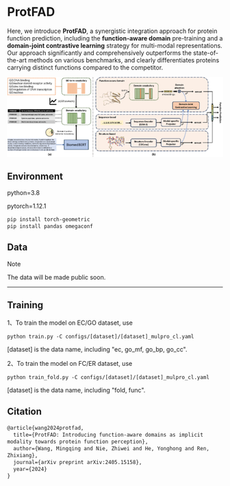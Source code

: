 # ProtFAD

Here, we introduce **ProtFAD**, a synergistic integration approach for protein function prediction, including the **function-aware domain** pre-training and a **domain-joint contrastive learning** strategy for multi-modal representations. Our approach significantly and comprehensively outperforms the state-of-the-art methods on various benchmarks, and clearly differentiates proteins carrying distinct functions compared to the competitor. 

![main](figures/main.png)



## Environment

python=3.8   

pytorch=1.12.1

```shell
pip install torch-geometric
pip install pandas omegaconf
```



## Data

> [!NOTE]
>
> The data will be made public soon.

****



## Training

1、To train the model on EC/GO dataset, use

```shell
python train.py -C configs/[dataset]/[dataset]_mulpro_cl.yaml
```

[dataset] is the data name, including "ec, go_mf, go_bp, go_cc".



2、To train the model on FC/ER dataset, use

```
python train_fold.py -C configs/[dataset]/[dataset]_mulpro_cl.yaml
```

[dataset] is the data name, including "fold, func".



## Citation

```
@article{wang2024protfad,
  title={ProtFAD: Introducing function-aware domains as implicit modality towards protein function perception},
  author={Wang, Mingqing and Nie, Zhiwei and He, Yonghong and Ren, Zhixiang},
  journal={arXiv preprint arXiv:2405.15158},
  year={2024}
}
```

